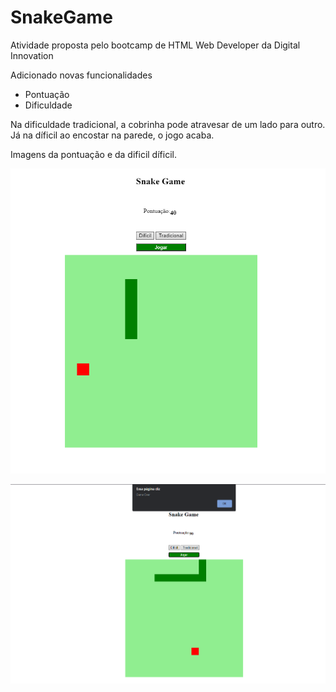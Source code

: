 # SnakeGame #

Atividade proposta pelo bootcamp de HTML Web Developer da Digital Innovation

Adicionado novas funcionalidades

* Pontuação 
* Dificuldade

Na dificuldade tradicional, a cobrinha pode atravesar de um lado para 
outro. Já na díficil ao encostar na parede, o jogo acaba.

Imagens da pontuação e da dificil díficil.

![alt text](https://github.com/Gabriel-Castilho/SnakeGame/blob/master/img/1.png)

![alt text](https://github.com/Gabriel-Castilho/SnakeGame/blob/master/img/2.PNG)

